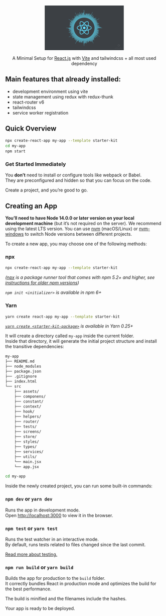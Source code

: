 <p align="center">
    <img src="/one-year-of-react-native.png" width="50%"></img>
</p>

<p align="center">
    A Minimal Setup for <a href="https://reactjs.org/">React.js</a> with <a href="https://vitejs.dev/">Vite</a> and tailwindcss + all most used dependency
</p>


## Main features that already installed:
<ul>
<li>development environment using vite</li>
<li>state management using redux with redux-thunk</li>
<li>react-router v6</li>
<li>tailwindcss</li>
<li>service worker registration</li>
</ul>



## Quick Overview

```sh
npx create-react-app my-app --template starter-kit
cd my-app
npm start
```

### Get Started Immediately

You **don’t** need to install or configure tools like webpack or Babel.<br>
They are preconfigured and hidden so that you can focus on the code.

Create a project, and you’re good to go.

## Creating an App

**You’ll need to have Node 14.0.0 or later version on your local development machine** (but it’s not required on the server). We recommend using the latest LTS version. You can use [nvm](https://github.com/creationix/nvm#installation) (macOS/Linux) or [nvm-windows](https://github.com/coreybutler/nvm-windows#node-version-manager-nvm-for-windows) to switch Node versions between different projects.

To create a new app, you may choose one of the following methods:

### npx

```sh
npx create-react-app my-app --template starter-kit
```

_([npx](https://medium.com/@maybekatz/introducing-npx-an-npm-package-runner-55f7d4bd282b) is a package runner tool that comes with npm 5.2+ and higher, see [instructions for older npm versions](https://gist.github.com/gaearon/4064d3c23a77c74a3614c498a8bb1c5f))_


_`npm init <initializer>` is available in npm 6+_

### Yarn

```sh
yarn create react-app my-app --template starter-kit
```

_[`yarn create <starter-kit-package>`](https://yarnpkg.com/lang/en/docs/cli/create/) is available in Yarn 0.25+_

It will create a directory called `my-app` inside the current folder.<br>
Inside that directory, it will generate the initial project structure and install the transitive dependencies:

```
my-app
├── README.md
├── node_modules
├── package.json
├── .gitignore
├── index.html
└── src
    ├── assets/
    ├── componens/
    ├── constant/
    ├── context/
    ├── hook/
    ├── helpers/
    ├── router/
    ├── tests/
    ├── screens/
    ├── store/
    ├── styles/
    ├── types/
    ├── services/
    ├── utils/
    └── main.jsx
    └── app.jsx
```




```sh
cd my-app
```

Inside the newly created project, you can run some built-in commands:

### `npm dev` or `yarn dev`

Runs the app in development mode.<br>
Open [http://localhost:3000](http://localhost:3000) to view it in the browser.



### `npm test` or `yarn test`

Runs the test watcher in an interactive mode.<br>
By default, runs tests related to files changed since the last commit.

[Read more about testing.](https://facebook.github.io/create-react-app/docs/running-tests)

### `npm run build` or `yarn build`

Builds the app for production to the `build` folder.<br>
It correctly bundles React in production mode and optimizes the build for the best performance.

The build is minified and the filenames include the hashes.<br>

Your app is ready to be deployed.
